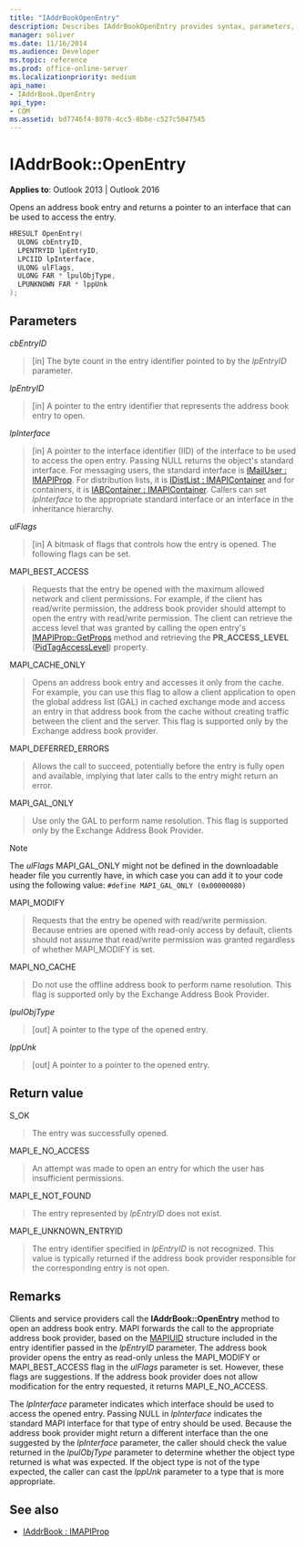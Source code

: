 ```yaml
---
title: "IAddrBookOpenEntry"
description: Describes IAddrBookOpenEntry provides syntax, parameters, and return value.
manager: soliver
ms.date: 11/16/2014
ms.audience: Developer
ms.topic: reference
ms.prod: office-online-server
ms.localizationpriority: medium
api_name:
- IAddrBook.OpenEntry
api_type:
- COM
ms.assetid: bd7746f4-8070-4cc5-8b8e-c527c5847545
---
```


# IAddrBook::OpenEntry

**Applies to**: Outlook 2013 | Outlook 2016
  
Opens an address book entry and returns a pointer to an interface that can be used to access the entry.
  
```cpp
HRESULT OpenEntry(
  ULONG cbEntryID,
  LPENTRYID lpEntryID,
  LPCIID lpInterface,
  ULONG ulFlags,
  ULONG FAR * lpulObjType,
  LPUNKNOWN FAR * lppUnk
);
```

## Parameters

_cbEntryID_
  
> [in] The byte count in the entry identifier pointed to by the _lpEntryID_ parameter.

_lpEntryID_
  
> [in] A pointer to the entry identifier that represents the address book entry to open.

_lpInterface_
  
> [in] A pointer to the interface identifier (IID) of the interface to be used to access the open entry. Passing NULL returns the object's standard interface. For messaging users, the standard interface is [IMailUser : IMAPIProp](imailuserimapiprop.md). For distribution lists, it is [IDistList : IMAPIContainer](idistlistimapicontainer.md) and for containers, it is [IABContainer : IMAPIContainer](iabcontainerimapicontainer.md). Callers can set _lpInterface_ to the appropriate standard interface or an interface in the inheritance hierarchy.

_ulFlags_
  
> [in] A bitmask of flags that controls how the entry is opened. The following flags can be set.

MAPI_BEST_ACCESS
  
> Requests that the entry be opened with the maximum allowed network and client permissions. For example, if the client has read/write permission, the address book provider should attempt to open the entry with read/write permission. The client can retrieve the access level that was granted by calling the open entry's [IMAPIProp::GetProps](imapiprop-getprops.md) method and retrieving the **PR_ACCESS_LEVEL** ([PidTagAccessLevel](pidtagaccesslevel-canonical-property.md)) property.

MAPI_CACHE_ONLY
  
> Opens an address book entry and accesses it only from the cache. For example, you can use this flag to allow a client application to open the global address list (GAL) in cached exchange mode and access an entry in that address book from the cache without creating traffic between the client and the server. This flag is supported only by the Exchange address book provider.

MAPI_DEFERRED_ERRORS
  
> Allows the call to succeed, potentially before the entry is fully open and available, implying that later calls to the entry might return an error.

MAPI_GAL_ONLY
  
> Use only the GAL to perform name resolution. This flag is supported only by the Exchange Address Book Provider.

  > [!NOTE]
  > The _ulFlags_ MAPI_GAL_ONLY might not be defined in the downloadable header file you currently have, in which case you can add it to your code using the following value: 
  > `#define MAPI_GAL_ONLY (0x00000080)`
  
MAPI_MODIFY
  
> Requests that the entry be opened with read/write permission. Because entries are opened with read-only access by default, clients should not assume that read/write permission was granted regardless of whether MAPI_MODIFY is set.

MAPI_NO_CACHE
  
> Do not use the offline address book to perform name resolution. This flag is supported only by the Exchange Address Book Provider.

_lpulObjType_
  
> [out] A pointer to the type of the opened entry.

_lppUnk_
  
> [out] A pointer to a pointer to the opened entry.

## Return value

S_OK
  
> The entry was successfully opened.

MAPI_E_NO_ACCESS
  
> An attempt was made to open an entry for which the user has insufficient permissions.

MAPI_E_NOT_FOUND
  
> The entry represented by _lpEntryID_ does not exist.

MAPI_E_UNKNOWN_ENTRYID
  
> The entry identifier specified in _lpEntryID_ is not recognized. This value is typically returned if the address book provider responsible for the corresponding entry is not open.

## Remarks

Clients and service providers call the **IAddrBook::OpenEntry** method to open an address book entry. MAPI forwards the call to the appropriate address book provider, based on the [MAPIUID](mapiuid.md) structure included in the entry identifier passed in the _lpEntryID_ parameter. The address book provider opens the entry as read-only unless the MAPI_MODIFY or MAPI_BEST_ACCESS flag in the _ulFlags_ parameter is set. However, these flags are suggestions. If the address book provider does not allow modification for the entry requested, it returns MAPI_E_NO_ACCESS.
  
The _lpInterface_ parameter indicates which interface should be used to access the opened entry. Passing NULL in _lpInterface_ indicates the standard MAPI interface for that type of entry should be used. Because the address book provider might return a different interface than the one suggested by the _lpInterface_ parameter, the caller should check the value returned in the _lpulObjType_ parameter to determine whether the object type returned is what was expected. If the object type is not of the type expected, the caller can cast the _lppUnk_ parameter to a type that is more appropriate.
  
## See also

- [IAddrBook : IMAPIProp](iaddrbookimapiprop.md)
